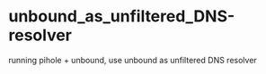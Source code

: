 # unbound_as_unfiltered_DNS-resolver
running pihole + unbound, use unbound as unfiltered DNS resolver
